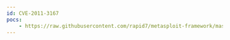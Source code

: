 ```yaml
---
id: CVE-2011-3167
pocs:
    - https://raw.githubusercontent.com/rapid7/metasploit-framework/master/modules/exploits/windows/http/hp_nnm_ovbuildpath_textfile.rb
---
```

